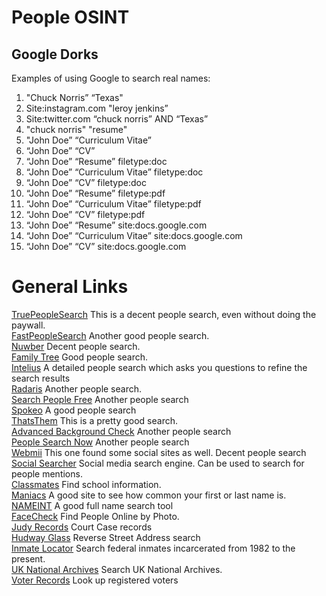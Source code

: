 # People OSINT

## Google Dorks
Examples of using Google to search real names:

1. "Chuck Norris” “Texas"
2. Site:instagram.com "leroy jenkins”
3. Site:twitter.com “chuck norris” AND “Texas”
4. "chuck norris" "resume"
5. "John Doe” “Curriculum Vitae”
6. “John Doe” “CV”
7. “John Doe” “Resume” filetype:doc
8. “John Doe” “Curriculum Vitae” filetype:doc
9. “John Doe” “CV” filetype:doc
10. “John Doe” “Resume” filetype:pdf
11. “John Doe” “Curriculum Vitae” filetype:pdf
12. “John Doe” “CV” filetype:pdf
13. “John Doe” “Resume” site:docs.google.com
14. “John Doe” “Curriculum Vitae” site:docs.google.com
15. “John Doe” “CV” site:docs.google.com

# General Links
[TruePeopleSearch](https://truepeoplesearch.com/) This is a decent people search, even without doing the paywall. \
[FastPeopleSearch](https://fastpeoplesearch.com/) Another good people search. \
[Nuwber](https://nuwber.com/) Decent people search. \
[Family Tree](https://www.familytreenow.com) Good people search. \
[Intelius](https://intelius.com/) A detailed people search which asks you questions to refine the search results \
[Radaris](https://radaris.com/) Another people search. \
[Search People Free](https://searchpeoplefree.com/) Another people search \
[Spokeo](https://www.spokeo.com) A good people search \
[ThatsThem](https://thatsthem.com/) This is a pretty good search. \
[Advanced Background Check](https://advancedbackgroundchecks.com/) Another people search \
[People Search Now](https://peoplesearchnow.com/) Another people search \
[Webmii](https://webmii.com/) This one found some social sites as well. Decent people search \
[Social Searcher](https://social-searcher.com/) Social media search engine. Can be used to search for people mentions. \
[Classmates](https://www.classmates.com) Find school information. \
[Maniacs](Maniacs.info) A good site to see how common your first or last name is. \
[NAMEINT](https://seintpl.github.io/NAMINT) A good full name search tool \
[FaceCheck](https://facecheck.id/) Find People Online by Photo. \
[Judy Records](https://www.judyrecords.com/) Court Case records \
[Hudway Glass](https://hudwayglass.com/) Reverse Street Address search \
[Inmate Locator](https://www.bop.gov/inmateloc/;jsessionid=0C59EFF9E48871F1C5324E366FC91B05) Search federal inmates incarcerated from 1982 to the present. \
[UK National Archives](https://www.nationalarchives.gov.uk/) Search UK National Archives. \
[Voter Records](https://voterrecords.com/) Look up registered voters











